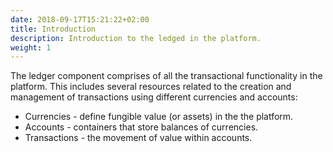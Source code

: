 ```yaml
---
date: 2018-09-17T15:21:22+02:00
title: Introduction
description: Introduction to the ledged in the platform.
weight: 1
---
```


The ledger component comprises of all the transactional functionality in the platform. This includes several resources related to the creation and management of transactions using different currencies and accounts:

- Currencies - define fungible value (or assets) in the the platform.
- Accounts - containers that store balances of currencies.
- Transactions - the movement of value within accounts.
